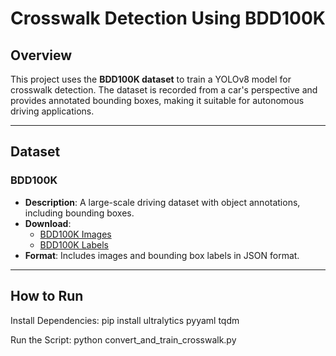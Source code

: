 # Crosswalk Detection Using BDD100K

## Overview
This project uses the **BDD100K dataset** to train a YOLOv8 model for crosswalk detection. The dataset is recorded from a car's perspective and provides annotated bounding boxes, making it suitable for autonomous driving applications.

---

## Dataset

### BDD100K
- **Description**: A large-scale driving dataset with object annotations, including bounding boxes.
- **Download**:
  - [BDD100K Images](https://dl.cv.ethz.ch/bdd100k/data/bdd100k_images.zip)
  - [BDD100K Labels](https://dl.cv.ethz.ch/bdd100k/data/bdd100k_labels_release.zip)
- **Format**: Includes images and bounding box labels in JSON format.

---

## How to Run

Install Dependencies:
pip install ultralytics pyyaml tqdm

Run the Script:
python convert_and_train_crosswalk.py
